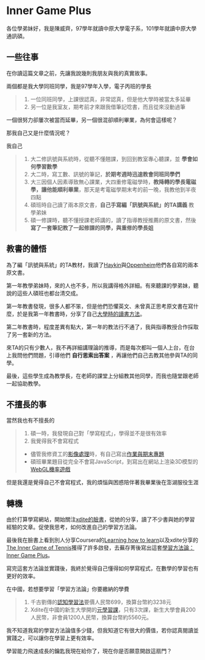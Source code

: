 # Inner Game Plus

各位學弟妹好，我是陳威齊，97學年就讀中原大學電子系，101學年就讀中原大學通訊碩。

## 一些往事

在你讀這篇文章之前，先讓我說幾則我朋友與我的真實故事。

兩個都是我大學同班同學，我是97學年入學，電子丙班的學長
>1. 一位同班同學，上課很認真，非常認真，但是他大學時被當太多延畢
>2. 另一位是我室友，期考前才來跟我借筆記唸書，而且從來沒動過筆

一個很努力卻屢次被當而延畢，另一個很混卻順利畢業，為何會這樣呢？

那我自己又是什麼情況呢？

我自己
>1. 大二修訊號與系統時，從聽不懂翹課，到回到教室專心聽課，並 **學會如何學習數學**
>2. 大二時，寫工數、訊號的筆記，**於期考週時迅速教會同班同學們**
>3. 大三因個人因素導致無心課業，大四重修電磁學時，**教降轉的學長電磁學，讓他能順利畢業**，那天是考電磁學期末考的前一晚，我教他到半夜四點
>4. 碩班時自己讀了兩本原文書，**自己手寫編「訊號與系統」的TA講義** 教學弟妹
>5. 碩一修課時，聽不懂授課老師講的，讀了指導教授推薦的原文書，然後 **寫了一套筆記教了一起修課的同學，與重修的學長姐**

## 教書的體悟

為了編「訊號與系統」的TA教材，我讀了[Haykin](https://www.amazon.com/Signals-Systems-2nd-Simon-Haykin/dp/0471164747)與[Oppenheim](https://www.amazon.com/Signals-Systems-2nd-Alan-Oppenheim/dp/0138147574)他們各自寫的兩本原文書。

第一年教學弟妹時，來的人也不多，所以我講得格外詳細。有來聽課的學弟妹，聽說的這些人碩班也都台清交成。

第一年教書發現，很多人都不笨，但是他們恐懼英文、未曾真正思考原文書在寫什麼，於是我第一年教書時，分享了自己[大學時的讀書方法](http://nickwarm.logdown.com/posts/966300)。

第二年教書時，程度差異有點大，第一年的教法行不通了，我與指導教授合作採取了另一套新的方法。

來TA的只有少數人，我不再詳細講理論的推導，而是每次都叫一個人上台，在台上我問他們問題，引導他們 **自行思索出答案** ，再讓他們自己去教其他參與TA的同學。

最後，這些學生成為教學長，在老師的課堂上分組教其他同學，而我也隨堂跟老師一起協助教學。

## 不擅長的事

當然我也有不擅長的
>1. 碩一時，我發現自己對「學寫程式」，學得並不是很有效率
>2. 我覺得我不會寫程式
>   - 儘管我修資工的[影像處理](http://comm.cycu.edu.tw/wSite/ct?xItem=22779&ctNode=9397&mp=16)時，有自己寫出[作業與期末專題](https://github.com/NickWarm/ImageProcessing_HW)
>   - 碩班畢業題目從完全不會寫JavaScript，到寫出在網站上渲染3D模型的[WebGL機率遊戲](https://www.youtube.com/watch?v=ZzQ6ef6GZKw)

但是我還是覺得自己不會寫程式，我的煩惱與困惑陪伴著我畢業後在澎湖服役生涯

## 轉機

由於打算學寫網站，開始關注[xdite的臉書](https://www.facebook.com/xdite?fref=ts)，從她的分享，讀了不少書與她的學習經驗的文章。促使我思考，如何改進自己的學習方法論。

最後我在臉書上看到別人分享Coursera的[Learning how to learn](https://www.coursera.org/learn/learning-how-to-learn)以及xdite分享的[The Inner Game of Tennis](https://www.amazon.com/Inner-Game-Tennis-Classic-Performance/dp/0679778314)獲得了許多啟發，去蕪存菁後寫出這套[學習方法論：Inner Game Plus](http://nickwarm.logdown.com/posts/966527)。

寫完這套方法論並實踐後，我終於覺得自己懂得如何學寫程式，在數學的學習也有更好的效率。

在中國，若想要學習「學習方法論」你要繳納的學費
>1. 千古劉傳的[認知學習法](http://chuansong.me/n/520186151978)要價人民幣699，換算台幣約3238元
>2. Xdite在中國的新生大學開的[元學習課](http://mp.weixin.qq.com/s?__biz=MzAwMDgyMTA3Mg%3D%3D&mid=2650057305&idx=1&sn=2c82314f52e86a5c65658c2acccdf57e&scene=0#wechat_redirect)，只有3次課，新生大學會員200人民幣，非會員1200人民幣，換算台幣約5560元。

我不知道我寫的學習方法論值多少錢，但我知道它有很大的價值，若你認真閱讀並實踐之，可以讓你在學習上更有效率。

學習能力飛速成長的鑰匙我現在給你了，現在你是否願意開啟這扇門？
